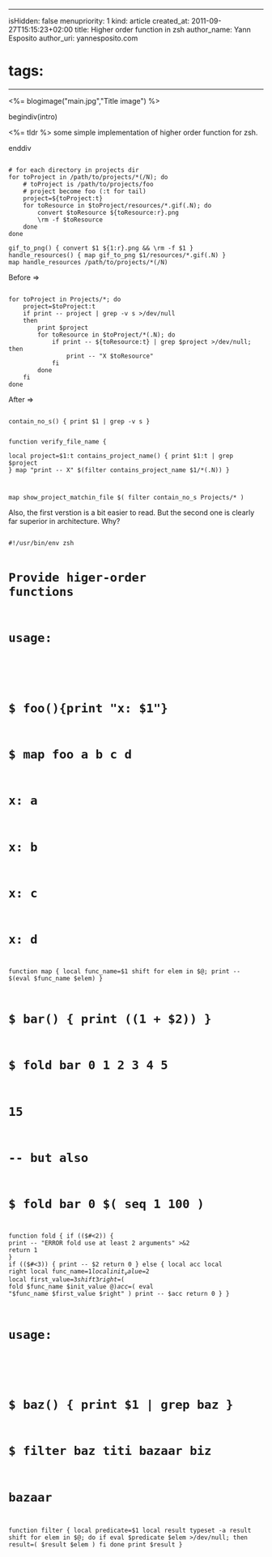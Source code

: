 -----
isHidden:       false
menupriority:   1
kind:           article
created_at:     2011-09-27T15:15:23+02:00
title: Higher order function in zsh
author_name: Yann Esposito
author_uri: yannesposito.com
# tags:
-----
<%= blogimage("main.jpg","Title image") %>

begindiv(intro)

<%= tldr %> some simple implementation of higher order function for zsh.

enddiv




<code class="zsh">
# for each directory in projects dir
for toProject in /path/to/projects/*(/N); do
    # toProject is /path/to/projects/foo
    # project become foo (:t for tail)
    project=${toProject:t}
    for toResource in $toProject/resources/*.gif(.N); do
        convert $toResource ${toResource:r}.png
        \rm -f $toResource
    done
done
</code>


<code class="zsh">
gif_to_png() { convert $1 ${1:r}.png && \rm -f $1 }
handle_resources() { map gif_to_png $1/resources/*.gif(.N) }
map handle_resources /path/to/projects/*(/N)
</code>




Before ⇒

<code class="zsh">
for toProject in Projects/*; do
    project=$toProject:t
    if print -- project | grep -v s >/dev/null
    then
        print $project
        for toResource in $toProject/*(.N); do
            if print -- ${toResource:t} | grep $project >/dev/null; then
                print -- "X $toResource"
            fi
        done
    fi
done
</code>

After ⇒

<code class="zsh">
contain_no_s() { print $1 | grep -v s }

function verify_file_name {                               
    local project=$1:t
    contains_project_name() { print $1:t | grep $project }
    map "print -- X" $(filter contains_project_name $1/*(.N))
}

map show_project_matchin_file $( filter contain_no_s Projects/* )
</code>

Also, the first verstion is a bit easier to read. 
But the second one is clearly far superior in architecture.
Why?

<code class="zsh" file="functional.sh">
#!/usr/bin/env zsh

# Provide higer-order functions 

# usage:
#
# $ foo(){print "x: $1"}
# $ map foo a b c d
# x: a
# x: b
# x: c
# x: d
function map {
    local func_name=$1
    shift
    for elem in $@; print -- $(eval $func_name $elem)
}

# $ bar() { print $(($1 + $2)) }
# $ fold bar 0 1 2 3 4 5
# 15
# -- but also
# $ fold bar 0 $( seq 1 100 )
function fold {
    if (($#<2)) {
        print -- "ERROR fold use at least 2 arguments" >&2
        return 1
    }
    if (($#<3)) {
        print -- $2
        return 0
    } else {
        local acc
        local right
        local func_name=$1
        local init_value=$2
        local first_value=$3
        shift 3
        right=$( fold $func_name $init_value $@ )
        acc=$( eval "$func_name $first_value $right" )
        print -- $acc
        return 0
    }
}

# usage:
#
# $ baz() { print $1 | grep baz }
# $ filter baz titi bazaar biz
# bazaar
function filter {
    local predicate=$1
    local result
    typeset -a result
    shift
    for elem in $@; do
        if eval $predicate $elem >/dev/null; then
            result=( $result $elem )
        fi
    done
    print $result
}
</code>
